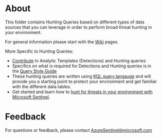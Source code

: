 # About

This folder contains Hunting Queries based on different types of data sources that you can leverage in order to perform broad threat hunting in your environment.

For general information please start with the [Wiki](https://github.com/Azure/Azure-Sentinel/wiki) pages.

More Specific to Hunting Queries:
* [Contribute](https://github.com/Azure/Azure-Sentinel/wiki/Contribute-to-Sentinel-GitHub-Community-of-Queries) to Analytic Templates (Detections) and Hunting queries
* Specifics on what is required for Detections and Hunting queries is in the [Query Style Guide](https://github.com/Azure/Azure-Sentinel/wiki/Query-Style-Guide)
* These hunting queries are written using [KQL query langauge](https://docs.microsoft.com/azure/kusto/query/index) and will provide you a starting point to protect your environment and get familiar with the different data tables.
* Get started and learn how to [hunt for threats in your environment with Microsoft Sentinel](https://docs.microsoft.com/azure/sentinel/hunting).

# Feedback
For questions or feedback, please contact AzureSentinel@microsoft.com


